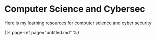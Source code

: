 # Computer Science and Cybersec

Here is my learning resources for computer science and cyber security

{% page-ref page="untitled.md" %}



